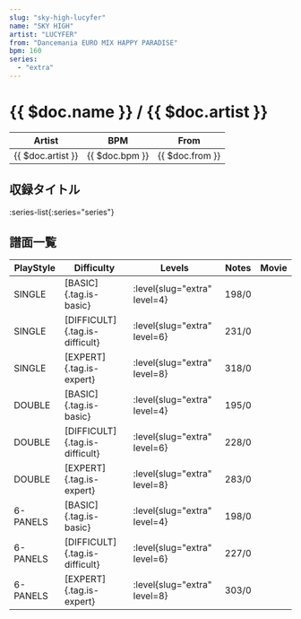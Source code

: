```yaml
---
slug: "sky-high-lucyfer"
name: "SKY HIGH"
artist: "LUCYFER"
from: "Dancemania EURO MIX HAPPY PARADISE"
bpm: 160
series:
  - "extra"
---
```


# {{ $doc.name }} / {{ $doc.artist }}

|Artist|BPM|From|
|------|---|----|
|{{ $doc.artist }}|{{ $doc.bpm }}|{{ $doc.from }}|

## 収録タイトル

:series-list{:series="series"}

## 譜面一覧

|PlayStyle|Difficulty|Levels|Notes|Movie|
|---------|----------|------|-----|-----|
|SINGLE|[BASIC]{.tag.is-basic}|<div class="field is-grouped is-grouped-multiline"> :level{slug="extra" level=4}</div>|198/0||
|SINGLE|[DIFFICULT]{.tag.is-difficult}|<div class="field is-grouped is-grouped-multiline"> :level{slug="extra" level=6}</div>|231/0||
|SINGLE|[EXPERT]{.tag.is-expert}|<div class="field is-grouped is-grouped-multiline"> :level{slug="extra" level=8}</div>|318/0||
|DOUBLE|[BASIC]{.tag.is-basic}|<div class="field is-grouped is-grouped-multiline"> :level{slug="extra" level=4}</div>|195/0||
|DOUBLE|[DIFFICULT]{.tag.is-difficult}|<div class="field is-grouped is-grouped-multiline"> :level{slug="extra" level=6}</div>|228/0||
|DOUBLE|[EXPERT]{.tag.is-expert}|<div class="field is-grouped is-grouped-multiline"> :level{slug="extra" level=8}</div>|283/0||
|6-PANELS|[BASIC]{.tag.is-basic}|<div class="field is-grouped is-grouped-multiline"> :level{slug="extra" level=4}</div>|198/0||
|6-PANELS|[DIFFICULT]{.tag.is-difficult}|<div class="field is-grouped is-grouped-multiline"> :level{slug="extra" level=6}</div>|227/0||
|6-PANELS|[EXPERT]{.tag.is-expert}|<div class="field is-grouped is-grouped-multiline"> :level{slug="extra" level=8}</div>|303/0||
